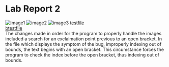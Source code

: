 # Lab Report 2

![image1](https://github.com/frankged/cse15l-lab-reports/blob/main/Screen%20Shot%202022-01-28%20at%205.00.08%20PM.png) 
![image2](https://github.com/frankged/cse15l-lab-reports/blob/main/Screen%20Shot%202022-01-28%20at%205.00.17%20PM.png) 
![image3](https://github.com/frankged/cse15l-lab-reports/blob/main/Screen%20Shot%202022-01-28%20at%205.00.37%20PM.png)
[testfile](https://github.com/frankged/cse15l-lab-reports/blob/main/image-test.md) <br/>
[btestfile](https://github.com/frankged/cse15l-lab-reports/blob/main/breaking-test.md) <br/>
The changes made in order for the program to properly handle the images included a search for an exclaimation point previous to an open bracket.
In the file which displays the symptom of the bug, improperly indexing out of bounds, the text begins with an open bracket.
This circumstance forces the program to check the index before the open bracket, thus indexing out of bounds.
